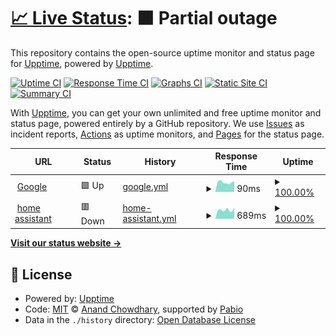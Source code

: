 # [📈 Live Status](https://upptime.github.io/upptime): <!--live status--> **🟧 Partial outage**

This repository contains the open-source uptime monitor and status page for [Upptime](https://upptime.js.org), powered by [Upptime](https://github.com/upptime/upptime).

[![Uptime CI](https://github.com/eaglw/upptime/workflows/Uptime%20CI/badge.svg)](https://github.com/eaglw/upptime/actions?query=workflow%3A%22Uptime+CI%22)
[![Response Time CI](https://github.com/eaglw/upptime/workflows/Response%20Time%20CI/badge.svg)](https://github.com/eaglw/upptime/actions?query=workflow%3A%22Response+Time+CI%22)
[![Graphs CI](https://github.com/eaglw/upptime/workflows/Graphs%20CI/badge.svg)](https://github.com/eaglw/upptime/actions?query=workflow%3A%22Graphs+CI%22)
[![Static Site CI](https://github.com/eaglw/upptime/workflows/Static%20Site%20CI/badge.svg)](https://github.com/eaglw/upptime/actions?query=workflow%3A%22Static+Site+CI%22)
[![Summary CI](https://github.com/eaglw/upptime/workflows/Summary%20CI/badge.svg)](https://github.com/eaglw/upptime/actions?query=workflow%3A%22Summary+CI%22)

With [Upptime](https://upptime.js.org), you can get your own unlimited and free uptime monitor and status page, powered entirely by a GitHub repository. We use [Issues](https://github.com/upptime/upptime/issues) as incident reports, [Actions](https://github.com/eaglw/upptime/actions) as uptime monitors, and [Pages](https://upptime.github.io/upptime) for the status page.

<!--start: status pages-->
<!-- This summary is generated by Upptime (https://github.com/upptime/upptime) -->
<!-- Do not edit this manually, your changes will be overwritten -->
<!-- prettier-ignore -->
| URL | Status | History | Response Time | Uptime |
| --- | ------ | ------- | ------------- | ------ |
| <img alt="" src="https://icons.duckduckgo.com/ip3/www.google.com.ico" height="13"> [Google](https://www.google.com) | 🟩 Up | [google.yml](https://github.com/Eaglw/upptime/commits/HEAD/history/google.yml) | <details><summary><img alt="Response time graph" src="./graphs/google/response-time-week.png" height="20"> 90ms</summary><br><a href="https://eaglw.github.io/upptime/history/google"><img alt="Response time 104" src="https://img.shields.io/endpoint?url=https%3A%2F%2Fraw.githubusercontent.com%2FEaglw%2Fupptime%2FHEAD%2Fapi%2Fgoogle%2Fresponse-time.json"></a><br><a href="https://eaglw.github.io/upptime/history/google"><img alt="24-hour response time 100" src="https://img.shields.io/endpoint?url=https%3A%2F%2Fraw.githubusercontent.com%2FEaglw%2Fupptime%2FHEAD%2Fapi%2Fgoogle%2Fresponse-time-day.json"></a><br><a href="https://eaglw.github.io/upptime/history/google"><img alt="7-day response time 90" src="https://img.shields.io/endpoint?url=https%3A%2F%2Fraw.githubusercontent.com%2FEaglw%2Fupptime%2FHEAD%2Fapi%2Fgoogle%2Fresponse-time-week.json"></a><br><a href="https://eaglw.github.io/upptime/history/google"><img alt="30-day response time 98" src="https://img.shields.io/endpoint?url=https%3A%2F%2Fraw.githubusercontent.com%2FEaglw%2Fupptime%2FHEAD%2Fapi%2Fgoogle%2Fresponse-time-month.json"></a><br><a href="https://eaglw.github.io/upptime/history/google"><img alt="1-year response time 104" src="https://img.shields.io/endpoint?url=https%3A%2F%2Fraw.githubusercontent.com%2FEaglw%2Fupptime%2FHEAD%2Fapi%2Fgoogle%2Fresponse-time-year.json"></a></details> | <details><summary><a href="https://eaglw.github.io/upptime/history/google">100.00%</a></summary><a href="https://eaglw.github.io/upptime/history/google"><img alt="All-time uptime 100.00%" src="https://img.shields.io/endpoint?url=https%3A%2F%2Fraw.githubusercontent.com%2FEaglw%2Fupptime%2FHEAD%2Fapi%2Fgoogle%2Fuptime.json"></a><br><a href="https://eaglw.github.io/upptime/history/google"><img alt="24-hour uptime 100.00%" src="https://img.shields.io/endpoint?url=https%3A%2F%2Fraw.githubusercontent.com%2FEaglw%2Fupptime%2FHEAD%2Fapi%2Fgoogle%2Fuptime-day.json"></a><br><a href="https://eaglw.github.io/upptime/history/google"><img alt="7-day uptime 100.00%" src="https://img.shields.io/endpoint?url=https%3A%2F%2Fraw.githubusercontent.com%2FEaglw%2Fupptime%2FHEAD%2Fapi%2Fgoogle%2Fuptime-week.json"></a><br><a href="https://eaglw.github.io/upptime/history/google"><img alt="30-day uptime 100.00%" src="https://img.shields.io/endpoint?url=https%3A%2F%2Fraw.githubusercontent.com%2FEaglw%2Fupptime%2FHEAD%2Fapi%2Fgoogle%2Fuptime-month.json"></a><br><a href="https://eaglw.github.io/upptime/history/google"><img alt="1-year uptime 100.00%" src="https://img.shields.io/endpoint?url=https%3A%2F%2Fraw.githubusercontent.com%2FEaglw%2Fupptime%2FHEAD%2Fapi%2Fgoogle%2Fuptime-year.json"></a></details>
| <img alt="" src="https://icons.duckduckgo.com/ip3/homeassistant.tail0b5c3.ts.net.ico" height="13"> [home assistant](https://homeassistant.tail0b5c3.ts.net) | 🟥 Down | [home-assistant.yml](https://github.com/Eaglw/upptime/commits/HEAD/history/home-assistant.yml) | <details><summary><img alt="Response time graph" src="./graphs/home-assistant/response-time-week.png" height="20"> 689ms</summary><br><a href="https://eaglw.github.io/upptime/history/home-assistant"><img alt="Response time 724" src="https://img.shields.io/endpoint?url=https%3A%2F%2Fraw.githubusercontent.com%2FEaglw%2Fupptime%2FHEAD%2Fapi%2Fhome-assistant%2Fresponse-time.json"></a><br><a href="https://eaglw.github.io/upptime/history/home-assistant"><img alt="24-hour response time 911" src="https://img.shields.io/endpoint?url=https%3A%2F%2Fraw.githubusercontent.com%2FEaglw%2Fupptime%2FHEAD%2Fapi%2Fhome-assistant%2Fresponse-time-day.json"></a><br><a href="https://eaglw.github.io/upptime/history/home-assistant"><img alt="7-day response time 689" src="https://img.shields.io/endpoint?url=https%3A%2F%2Fraw.githubusercontent.com%2FEaglw%2Fupptime%2FHEAD%2Fapi%2Fhome-assistant%2Fresponse-time-week.json"></a><br><a href="https://eaglw.github.io/upptime/history/home-assistant"><img alt="30-day response time 713" src="https://img.shields.io/endpoint?url=https%3A%2F%2Fraw.githubusercontent.com%2FEaglw%2Fupptime%2FHEAD%2Fapi%2Fhome-assistant%2Fresponse-time-month.json"></a><br><a href="https://eaglw.github.io/upptime/history/home-assistant"><img alt="1-year response time 724" src="https://img.shields.io/endpoint?url=https%3A%2F%2Fraw.githubusercontent.com%2FEaglw%2Fupptime%2FHEAD%2Fapi%2Fhome-assistant%2Fresponse-time-year.json"></a></details> | <details><summary><a href="https://eaglw.github.io/upptime/history/home-assistant">100.00%</a></summary><a href="https://eaglw.github.io/upptime/history/home-assistant"><img alt="All-time uptime 96.91%" src="https://img.shields.io/endpoint?url=https%3A%2F%2Fraw.githubusercontent.com%2FEaglw%2Fupptime%2FHEAD%2Fapi%2Fhome-assistant%2Fuptime.json"></a><br><a href="https://eaglw.github.io/upptime/history/home-assistant"><img alt="24-hour uptime 100.00%" src="https://img.shields.io/endpoint?url=https%3A%2F%2Fraw.githubusercontent.com%2FEaglw%2Fupptime%2FHEAD%2Fapi%2Fhome-assistant%2Fuptime-day.json"></a><br><a href="https://eaglw.github.io/upptime/history/home-assistant"><img alt="7-day uptime 100.00%" src="https://img.shields.io/endpoint?url=https%3A%2F%2Fraw.githubusercontent.com%2FEaglw%2Fupptime%2FHEAD%2Fapi%2Fhome-assistant%2Fuptime-week.json"></a><br><a href="https://eaglw.github.io/upptime/history/home-assistant"><img alt="30-day uptime 98.75%" src="https://img.shields.io/endpoint?url=https%3A%2F%2Fraw.githubusercontent.com%2FEaglw%2Fupptime%2FHEAD%2Fapi%2Fhome-assistant%2Fuptime-month.json"></a><br><a href="https://eaglw.github.io/upptime/history/home-assistant"><img alt="1-year uptime 96.91%" src="https://img.shields.io/endpoint?url=https%3A%2F%2Fraw.githubusercontent.com%2FEaglw%2Fupptime%2FHEAD%2Fapi%2Fhome-assistant%2Fuptime-year.json"></a></details>

<!--end: status pages-->

[**Visit our status website →**](https://eaglw.github.io/upptime/)

## 📄 License

- Powered by: [Upptime](https://github.com/upptime/upptime)
- Code: [MIT](./LICENSE) © [Anand Chowdhary](https://anandchowdhary.com), supported by [Pabio](https://pabio.com)
- Data in the `./history` directory: [Open Database License](https://opendatacommons.org/licenses/odbl/1-0/)
